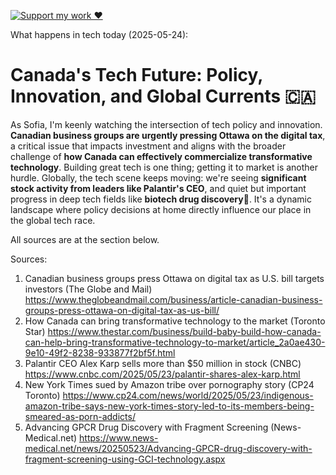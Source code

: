[![Support my work ❤️](https://img.shields.io/badge/Support%20my%20work%20❤️-orange?style=for-the-badge&logo=patreon&logoColor=white)](https://www.patreon.com/c/orobocigano)

What happens in tech today (2025-05-24):

# Canada's Tech Future: Policy, Innovation, and Global Currents 🇨🇦

As Sofia, I'm keenly watching the intersection of tech policy and innovation. **Canadian business groups are urgently pressing Ottawa on the digital tax**, a critical issue that impacts investment and aligns with the broader challenge of **how Canada can effectively commercialize transformative technology**. Building great tech is one thing; getting it to market is another hurdle. Globally, the tech scene keeps moving: we're seeing **significant stock activity from leaders like Palantir's CEO**, and quiet but important progress in deep tech fields like **biotech drug discovery**🔬. It's a dynamic landscape where policy decisions at home directly influence our place in the global tech race.

All sources are at the section below.

Sources:
1. Canadian business groups press Ottawa on digital tax as U.S. bill targets investors (The Globe and Mail)
   https://www.theglobeandmail.com/business/article-canadian-business-groups-press-ottawa-on-digital-tax-as-us-bill/
2. How Canada can bring transformative technology to the market (Toronto Star)
   https://www.thestar.com/business/build-baby-build-how-canada-can-help-bring-transformative-technology-to-market/article_2a0ae430-9e10-49f2-8238-933877f2bf5f.html
3. Palantir CEO Alex Karp sells more than $50 million in stock (CNBC)
   https://www.cnbc.com/2025/05/23/palantir-shares-alex-karp.html
4. New York Times sued by Amazon tribe over pornography story (CP24 Toronto)
   https://www.cp24.com/news/world/2025/05/23/indigenous-amazon-tribe-says-new-york-times-story-led-to-its-members-being-smeared-as-porn-addicts/
5. Advancing GPCR Drug Discovery with Fragment Screening (News-Medical.net)
   https://www.news-medical.net/news/20250523/Advancing-GPCR-drug-discovery-with-fragment-screening-using-GCI-technology.aspx